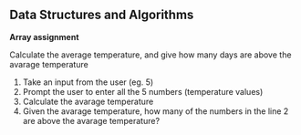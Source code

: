 ## Data Structures and Algorithms
**Array assignment**

Calculate the average temperature, and give how many days are above the avarage temperature
1. Take an input from the user (eg. 5)
2. Prompt the user to enter all the 5 numbers (temperature values)
3. Calculate the avarage temperature
4. Given the avarage temperature, how many of the numbers in the line 2 are above the avarage temperature?